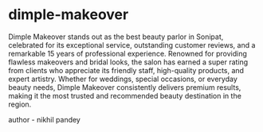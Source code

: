 # dimple-makeover
Dimple Makeover stands out as the best beauty parlor in Sonipat, celebrated for its exceptional service, outstanding customer reviews, and a remarkable 15 years of professional experience. Renowned for providing flawless makeovers and bridal looks, the salon has earned a super rating from clients who appreciate its friendly staff, high-quality products, and expert artistry. Whether for weddings, special occasions, or everyday beauty needs, Dimple Makeover consistently delivers premium results, making it the most trusted and recommended beauty destination in the region.

 
author - nikhil pandey
